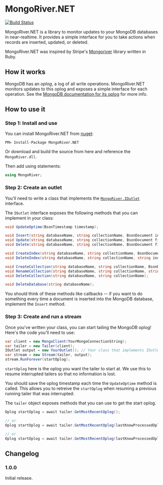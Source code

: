 # MongoRiver.NET

[![Build Status](https://travis-ci.org/kspearrin/MongoRiver.NET.svg?branch=master)](https://travis-ci.org/kspearrin/MongoRiver.NET)

MongoRiver.NET is a library to monitor updates to your MongoDB databases in
near-realtime. It provides a simple interface for you to take actions when
records are inserted, updated, or deleted.

MongoRiver.NET was inspired by Stripe's [Mongoriver](https://github.com/stripe/mongoriver)
library written in Ruby.


## How it works

MongoDB has an *oplog*, a log of all write operations. MongoRiver.NET monitors
updates to this oplog and exposes a simple interface for each operation.
See the [MongoDB documentation for its oplog](http://docs.mongodb.org/manual/core/replica-set-oplog/)
for more info.


## How to use it

### Step 1: Install and use

You can install MongoRiver.NET from [nuget](https://www.nuget.org/packages/MongoRiver.NET):

    PM> Install-Package MongoRiver.NET

Or download and build the source from here and reference the `MongoRiver.dll`.

Then add using statements:

```csharp
using MongoRiver;
```

### Step 2: Create an outlet

You'll need to write a class that implements the
[`MongoRiver.IOutlet`](https://github.com/kspearrin/MongoRiver.NET/blob/master/src/MongoRiver/IOutlet.cs) interface.

The `IOutlet` interface exposes the following methods that you can implement in your class:

```csharp
void UpdateOptime(BsonTimestamp timestamp);

void Insert(string databaseName, string collectionName, BsonDocument insertedDocument);
void Update(string databaseName, string collectionName, BsonDocument filterDocument, BsonDocument updatedDocument);
void Delete(string databaseName, string collectionName, BsonDocument filterDocument);

void CreateIndex(string databaseName, string collectionName, BsonDocument indexKeyDocument, BsonDocument optionsDocument);
void DeleteIndex(string databaseName, string collectionName, string indexName);

void CreateCollection(string databaseName, string collectionName, BsonDocument optionsDocument);
void RenameCollection(string databaseName, string collectionName, string newCollectionName);
void DeleteCollection(string databaseName, string collectionName);

void DeleteDatabase(string databaseName);
```

You should think of these methods like callbacks -- if you want to do something
every time a document is inserted into the MongoDB database, implement the
`Insert` method.

### Step 3: Create and run a stream

Once you've written your class, you can start tailing the MongoDB oplog! Here's
the code you'll need to use:

```csharp
var client = new MongoClient(YourMongoConnectionString);
var tailer = new Tailer(client);
IOutlet output = new YourOutlet(); // Your class that implements IOutlet here
var stream = new Stream(tailer, output);
stream.RunForever(startOplog);
```

`startOplog` here is the oplog you want the tailer to start at. We use
this to resume interrupted tailers so that no information is lost.

You should save the oplog timestamp each time the `UpdateOptime` method is called.
This allows you to retreive the `startOplog` when resuming a previous running
tailer that was interrupted:

The `tailer` object exposes methods that you can use to get the start oplog.

```csharp
Oplog startOplog = await tailer.GetMostRecentOplog();

// or
Oplog startOplog = await tailer.GetMostRecentOplog(lastKnowProcessedOplogTimestamp);

// or
Oplog startOplog = await tailer.GetMostRecentOplog(lastKnowProcessedOplogDateTime);
```

## Changelog

### 1.0.0

Initial release.
